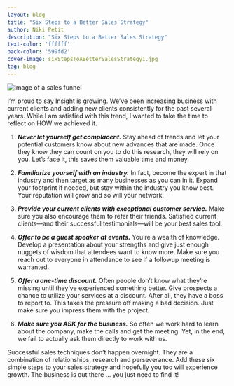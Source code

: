 ```yaml
---
layout: blog
title: "Six Steps to a Better Sales Strategy"
author: Niki Petit
description: "Six Steps to a Better Sales Strategy"
text-color: 'ffffff'
back-color: '599fd2'
cover-image: sixStepsToABetterSalesStrategy1.jpg
tag: blog
---
```


<img data-aos="fade-up" src="/img/blog/sixStepsToABetterSalesStrategy1.jpg"
alt="Image of a sales funnel"
srcset="
/img/blog/sixStepsToABetterSalesStrategy1.jpg 2400w,
/img/blog/sixStepsToABetterSalesStrategy1.jpg 1800w,
/img/blog/sixStepsToABetterSalesStrategy1.jpg 1200w,
/img/blog/sixStepsToABetterSalesStrategy1.jpg 900w,
/img/blog/sixStepsToABetterSalesStrategy1.jpg 600w,
/img/blog/sixStepsToABetterSalesStrategy1.jpg 400w" />

I’m proud to say Insight is growing. We’ve been increasing business with current clients and adding new clients consistently for the past several years. While I am satisfied with this trend, I wanted to take the time to reflect on HOW we achieved it.

1. **_Never let yourself get complacent._** Stay ahead of trends and let your potential customers know about new advances that are made. Once they know they can count on you to do this research, they will rely on you. Let’s face it, this saves them valuable time and money.

2. **_Familiarize yourself with an industry._** In fact, become the expert in that industry and then target as many businesses as you can in it. Expand your footprint if needed, but stay within the industry you know best. Your reputation will grow and so will your network.

3. **_Provide your current clients with exceptional customer service._** Make sure you also encourage them to refer their friends. Satisfied current clients—and their successful testimonials—will be your best sales tool.

4. **_Offer to be a guest speaker at events._** You’re a wealth of knowledge. Develop a presentation about your strengths and give just enough nuggets of wisdom that attendees want to know more. Make sure you reach out to everyone in attendance to see if a followup meeting is warranted.

5. **_Offer a one-time discount._** Often people don’t know what they’re missing until they’ve experienced something better. Give prospects a chance to utilize your services at a discount. After all, they have a boss to report to. This takes the pressure off making a bad decision. Just make sure you impress them with the project.

6. **_Make sure you ASK for the business._** So often we work hard to learn about the company, make the calls and get the meeting. Yet, in the end, we fail to actually ask them directly to work with us.  

Successful sales techniques don’t happen overnight. They are a combination of relationships, research and perseverance. Add these six simple steps to your sales strategy and hopefully you too will experience growth. The business is out there ... you just need to find it!
